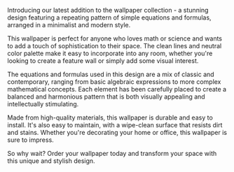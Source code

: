 <!--
Write me content for website with wallpaper "A wallpaper featuring a repeating pattern of simple equations and formulas, arranged in a minimalist and modern design."
-->

<!--font:Poppins.-->

Introducing our latest addition to the wallpaper collection - a stunning design featuring a repeating pattern of simple equations and formulas, arranged in a minimalist and modern style. 

This wallpaper is perfect for anyone who loves math or science and wants to add a touch of sophistication to their space. The clean lines and neutral color palette make it easy to incorporate into any room, whether you're looking to create a feature wall or simply add some visual interest.

The equations and formulas used in this design are a mix of classic and contemporary, ranging from basic algebraic expressions to more complex mathematical concepts. Each element has been carefully placed to create a balanced and harmonious pattern that is both visually appealing and intellectually stimulating.

Made from high-quality materials, this wallpaper is durable and easy to install. It's also easy to maintain, with a wipe-clean surface that resists dirt and stains. Whether you're decorating your home or office, this wallpaper is sure to impress.

So why wait? Order your wallpaper today and transform your space with this unique and stylish design.
